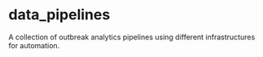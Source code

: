 # data_pipelines
A collection of outbreak analytics pipelines using different infrastructures for automation.
